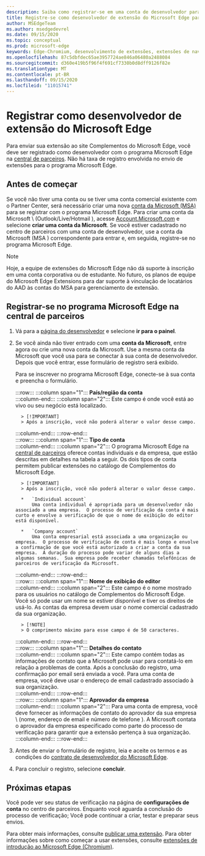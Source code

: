 ```yaml
---
description: Saiba como registrar-se em uma conta de desenvolvedor para publicar extensões no repositório de Complementos do Microsoft Edge.
title: Registre-se como desenvolvedor de extensão do Microsoft Edge para publicar extensões
author: MSEdgeTeam
ms.author: msedgedevrel
ms.date: 09/15/2020
ms.topic: conceptual
ms.prod: microsoft-edge
keywords: Edge-Chromium, desenvolvimento de extensões, extensões de navegador, Complementos, centro de parceiros, desenvolvedor
ms.openlocfilehash: 87c5dbfdec65ae3957724ae846a06480a2488084
ms.sourcegitcommit: d360e419b5f96f4f691cf7330b0d8dff9126f82e
ms.translationtype: MT
ms.contentlocale: pt-BR
ms.lasthandoff: 09/15/2020
ms.locfileid: "11015741"
---
```

# Registrar como desenvolvedor de extensão do Microsoft Edge  

Para enviar sua extensão ao site Complementos do Microsoft Edge, você deve ser registrado como desenvolvedor com o programa Microsoft Edge na [central de parceiros][MicrosoftPartnerCenter].  Não há taxa de registro envolvida no envio de extensões para o programa Microsoft Edge.  

## Antes de começar  

Se você não tiver uma conta ou se tiver uma conta comercial existente com o Partner Center, será necessário criar uma nova [conta da Microsoft (MSA)][WindowsCommunityEverythingAboutMicrosoftAccounts] para se registrar com o programa Microsoft Edge.  Para criar uma conta da Microsoft \ (Outlook/Live/Hotmail \), acesse [Account.Microsoft.com][MicrosoftAccount] e selecione **criar uma conta da Microsoft**.  Se você estiver cadastrado no centro de parceiros com uma conta de desenvolvedor, use a conta da Microsoft (MSA \) correspondente para entrar e, em seguida, registre-se no programa Microsoft Edge.  

> [!NOTE]
> Hoje, a equipe de extensões do Microsoft Edge não dá suporte à inscrição em uma conta corporativa ou de estudante.  No futuro, os planos de equipe do Microsoft Edge Extensions para dar suporte à vinculação de locatários do AAD às contas do MSA para gerenciamento de extensão.  

## Registrar-se no programa Microsoft Edge na central de parceiros  

1.  Vá para a [página do desenvolvedor][MicrosoftPartnerCenter] e selecione **ir para o painel**.  
1.  Se você ainda não tiver entrado com uma **conta da Microsoft**, entre agora ou crie uma nova conta da Microsoft.  Use a mesma conta da Microsoft que você usa para se conectar à sua conta de desenvolvedor.  Depois que você entrar, esse formulário de registro será exibido.  
    
    Para se inscrever no programa Microsoft Edge, conecte-se à sua conta e preencha o formulário.  
    <!-- -->
    :::row:::
       :::column span="1":::
          **País/região da conta**  
       :::column-end:::
       :::column span="2":::
          Este campo é onde você está ao vivo ou seu negócio está localizado.  
          
          > [!IMPORTANT]
          > Após a inscrição, você não poderá alterar o valor desse campo.  
       :::column-end:::
    :::row-end:::  
    :::row:::
       :::column span="1":::
          **Tipo de conta**  
       :::column-end:::
       :::column span="2":::
          O programa Microsoft Edge na [central de parceiros][MicrosoftPartnerCenter] oferece contas individuais e da empresa, que estão descritas em detalhes na tabela a seguir.  Os dois tipos de conta permitem publicar extensões no catálogo de Complementos do Microsoft Edge.  
          
          > [!IMPORTANT]
          > Após a inscrição, você não poderá alterar o valor desse campo.  
          
          *   `Individual account`  
              Uma conta individual é apropriada para um desenvolvedor não associado a uma empresa.  O processo de verificação da conta é mais curto e envolve a verificação de que o nome de exibição do editor está disponível.  

          *   `Company account`  
              Uma conta empresarial está associada a uma organização ou empresa.  O processo de verificação de conta é mais longo e envolve a confirmação de que você está autorizado a criar a conta da sua empresa.  A duração do processo pode variar de alguns dias a algumas semanas.  Sua empresa pode receber chamadas telefônicas de parceiros de verificação da Microsoft.  
       :::column-end:::
    :::row-end:::  
    :::row:::
       :::column span="1":::
          **Nome de exibição do editor**  
       :::column-end:::
       :::column span="2":::
          Este campo é o nome mostrado para os usuários no catálogo de Complementos do Microsoft Edge.  Você só pode usar um nome se estiver disponível e tiver os direitos de usá-lo.  As contas da empresa devem usar o nome comercial cadastrado da sua organização.  
          
          > [!NOTE]
          > O comprimento máximo para esse campo é de 50 caracteres.  
       :::column-end:::
    :::row-end:::  
    :::row:::
       :::column span="1":::
          **Detalhes do contato**  
       :::column-end:::
       :::column span="2":::
          Este campo contém todas as informações de contato que a Microsoft pode usar para contatá-lo em relação a problemas de conta.  Após a conclusão do registro, uma confirmação por email será enviada a você.  Para uma conta de empresa, você deve usar o endereço de email cadastrado associado à sua organização.  
       :::column-end:::
    :::row-end:::  
    :::row:::
       :::column span="1":::
          **Aprovador da empresa**  
       :::column-end:::
       :::column span="2":::
          Para uma conta de empresa, você deve fornecer as informações de contato do aprovador da sua empresa \ (nome, endereço de email e número de telefone \).  A Microsoft contata o aprovador da empresa especificado como parte do processo de verificação para garantir que a extensão pertença à sua organização.  
       :::column-end:::
    :::row-end:::  
    <!-- -->
    <!--
    1.  The **Account country/region** field  
        
        This field is where you either live or your business is located.  
        
        > [!IMPORTANT]
        > After enrollment, you are not able to change the value of this field.  
        
    1.  The **Account type** field  
        
        The Microsoft Edge program in [Partner Center][MicrosoftPartnerCenter] offers both individual and company accounts, which are described in detail in the table that follows.  Both account types allow you to publish extensions to the Microsoft Edge add-ons catalog.  
        
        > [!IMPORTANT]
        > After enrollment, you are not able to change the value of this field.  
        
        | Individual account | Company account |  
        |:--- |:--- |  
        | Individual accounts are appropriate for developers not associated with a company.  | Company accounts are associated with organizations and businesses.  |  
        | The account verification process is shorter, and involves verifying that the publisher display name is available.  | The account verification process is longer, and involves confirmation that you are authorized to create the account for your company.  The duration of the process may range from a few days to a few weeks.  Your company may receive phone calls from Microsoft verification partners.  |  
        
    1.  The **Publisher display name** field  
        
        This field is the name shown to users in the Microsoft Edge add-ons catalog.  You may use a name only if it is available, and you have the rights to use it.  Company accounts must use the registered business name of your organization.  
        
        > [!NOTE]
        > The maximum length for this field is 50 characters.  
        
    1.  The **Contact details** field  
        
        Any contact information that Microsoft may use to contact you regarding any account issues.  After registration is complete, an email confirmation is sent to you.  Company accounts must use the registered email address associated with your organization.  
        
    1.  The **Company approver** field  
        
        For company accounts, provide the contact information \(name, email address, and phone number\) of your company approver.  Microsoft contacts the company approver specified as a part of the verification process to ensure that the extensions belong to your organization.  
        -->
1. Antes de enviar o formulário de registro, leia e aceite os termos e as condições do [contrato de desenvolvedor do Microsoft Edge][MicrosoftAppDeveloperAgreement].  
1. Para concluir o registro, selecione **concluir**.  

## Próximas etapas  

Você pode ver seu status de verificação na página de **configurações de conta** no centro de parceiros.  Enquanto você aguarda a conclusão do processo de verificação; Você pode continuar a criar, testar e preparar seus envios.  

Para obter mais informações, consulte [publicar uma extensão][ExtensionsChromiumPublishExtension].  Para obter informações sobre como começar a usar extensões, consulte [extensões de introdução ao Microsoft Edge (Chromium)][ExtensionsChromiumGettingStartedIndex].  

<!-- links -->  

[ExtensionsChromiumGettingStartedIndex]: ../getting-started/index.md "Introdução às extensões do Microsoft Edge (Chromium) | Documentos da Microsoft"  
[ExtensionsChromiumPublishExtension]:  ./publish-extension.md "Publicar uma extensão | Documentos da Microsoft"  

[MicrosoftAppDeveloperAgreement]:  /legal/windows/agreements/app-developer-agreement "Contrato de desenvolvedor de aplicativos | Documentos da Microsoft"  

[MicrosoftAccount]:  https://account.microsoft.com/account "Conta da Microsoft"  

[MicrosoftPartnerCenter]:  https://partner.microsoft.com/dashboard/microsoftedge/public/login?ref=dd "Central de parceiros"  

[WindowsCommunityEverythingAboutMicrosoftAccounts]:  https://community.windows.com/stories/everything-you-need-to-know-about-microsoft-accounts "Microsoft (ou MSA)"  